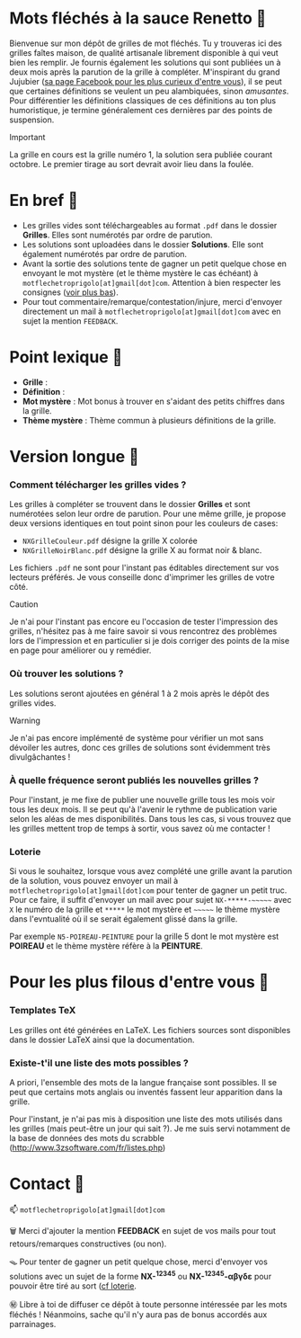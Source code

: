 # Mots fléchés à la sauce Renetto 🐲

Bienvenue sur mon dépôt de grilles de mot fléchés. Tu y trouveras ici des grilles faîtes maison, de qualité artisanale librement disponible à qui veut bien les remplir. Je fournis également les solutions qui sont publiées un à deux mois après la parution de la grille à compléter. M'inspirant du grand Jujubier ([sa page Facebook pour les plus curieux d'entre vous](https://www.facebook.com/p/Les-mots-fl%C3%A9ch%C3%A9s-de-Jujubier-100078019182517/)), il se peut que certaines définitions se veulent un peu alambiquées, sinon *amusantes*. Pour différentier les définitions classiques de ces définitions au ton plus humoristique, je termine généralement ces dernières par des points de suspension.

>[!IMPORTANT]
>La grille en cours est la grille numéro 1, la solution sera publiée courant octobre. Le premier tirage au sort devrait avoir lieu dans la foulée.

# En bref 🦥

+ Les grilles vides sont téléchargeables au format `.pdf` dans le dossier **Grilles**. Elles sont numérotés par ordre de parution.
+ Les solutions sont uploadées dans le dossier **Solutions**. Elle sont également numérotés par ordre de parution.
+ Avant la sortie des solutions tente de gagner un petit quelque chose en envoyant le mot mystère (et le thème mystère le cas échéant) à `motflechetroprigolo[at]gmail[dot]com`. Attention à bien respecter les consignes ([voir plus bas](#loterie)).
+ Pour tout commentaire/remarque/contestation/injure, merci d'envoyer directement un mail à `motflechetroprigolo[at]gmail[dot]com` avec en sujet la mention `FEEDBACK`.

# Point lexique 🦆

- **Grille** :
- **Définition** :
- **Mot mystère** : Mot bonus à trouver en s'aidant des petits chiffres dans la grille.
- **Thème mystère** : Thème commun à plusieurs définitions de la grille.


# Version longue 🐸

### Comment télécharger les grilles vides ?
Les grilles à compléter se trouvent dans le dossier **Grilles** et sont numérotées selon leur ordre de parution. Pour une même grille, je propose deux versions identiques en tout point sinon pour les couleurs de cases:
+ `NXGrilleCouleur.pdf` désigne la grille X colorée
+ `NXGrilleNoirBlanc.pdf` désigne la grille X au format noir & blanc.

Les fichiers `.pdf` ne sont pour l'instant pas éditables directement sur vos lecteurs préférés. Je vous conseille donc d'imprimer les grilles de votre côté. 

>[!CAUTION]
>Je n'ai pour l'instant pas encore eu l'occasion de tester l'impression des grilles, n'hésitez pas à me faire savoir si vous rencontrez des problèmes lors de l'impression et en particulier si je dois corriger des points de la mise en page pour améliorer ou y remédier.


### Où trouver les solutions ?
Les solutions seront ajoutées en général 1 à 2 mois après le dépôt des grilles vides. 

>[!WARNING]
>Je n'ai pas encore implémenté de système pour vérifier un mot sans dévoiler les autres, donc ces grilles de solutions sont évidemment très divulgâchantes !

### À quelle fréquence seront publiés les nouvelles grilles ?

Pour l'instant, je me fixe de publier une nouvelle grille tous les mois voir tous les deux mois. Il se peut qu'à l'avenir le rythme de publication varie selon les aléas de mes disponibilités. Dans tous les cas, si vous trouvez que les grilles mettent trop de temps à sortir, vous savez où me contacter !


### Loterie 
Si vous le souhaitez, lorsque vous avez complété une grille avant la parution de la solution, vous pouvez envoyer un mail à `motflechetroprigolo[at]gmail[dot]com` pour tenter de gagner un petit truc. Pour ce faire, il suffit d'envoyer un mail avec pour sujet `NX-*****-~~~~~` avec `X` le numéro de la grille et `*****` le mot mystère et `~~~~~` le thème mystère dans l'evntualité où il se serait également glissé dans la grille. 


Par exemple `N5-POIREAU-PEINTURE` pour la grille 5 dont le mot mystère est **POIREAU** et le thème mystère réfère à la **PEINTURE**.

# Pour les plus filous d'entre vous 🦨

### Templates TeX
Les grilles ont été générées en LaTeX. Les fichiers sources sont disponibles dans le dossier LaTeX ainsi que la documentation. 

### Existe-t'il une liste des mots possibles ?

A priori, l'ensemble des mots de la langue française sont possibles. Il se peut que certains mots anglais ou inventés fassent leur apparition dans la grille.

Pour l'instant, je n'ai pas mis à disposition une liste des mots utilisés dans les grilles (mais peut-être un jour qui sait ?). Je me suis servi notamment de la base de données des mots du scrabble (http://www.3zsoftware.com/fr/listes.php) 

# Contact 🐧
📫 `motflechetroprigolo[at]gmail[dot]com`

🗑️ Merci d'ajouter la mention **FEEDBACK** en sujet de vos mails pour tout retours/remarques constructives (ou non).

🪤 Pour tenter de gagner un petit quelque chose, merci d'envoyer vos solutions avec un sujet de la forme **NX-<sup>12345</sup>** ou **NX-<sup>12345</sup>-αβγδε** pour pouvoir être tiré au sort ([cf loterie](#loterie).

㊙️ Libre à toi de diffuser ce dépôt à toute personne intéressée par les mots fléchés ! Néanmoins, sache qu'il n'y aura pas de bonus accordés aux parrainages.

